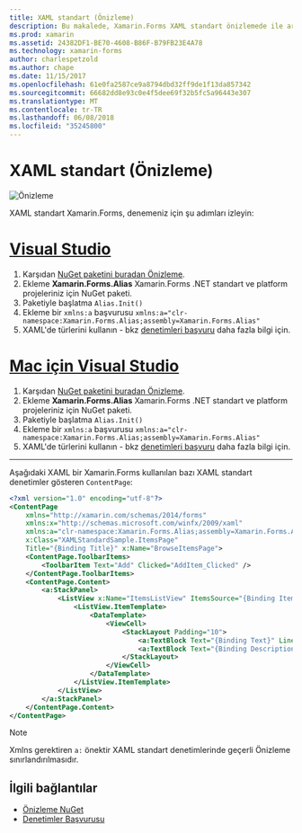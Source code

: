 ```yaml
---
title: XAML standart (Önizleme)
description: Bu makalede, Xamarin.Forms XAML standart önizlemede ile araştırmaya açıklanmaktadır.
ms.prod: xamarin
ms.assetid: 24382DF1-BE70-4608-B86F-B79FB23E4A78
ms.technology: xamarin-forms
author: charlespetzold
ms.author: chape
ms.date: 11/15/2017
ms.openlocfilehash: 61e0fa2587ce9a8794dbd32ff9de1f13da857342
ms.sourcegitcommit: 66682dd8e93c0e4f5dee69f32b5fc5a96443e307
ms.translationtype: MT
ms.contentlocale: tr-TR
ms.lasthandoff: 06/08/2018
ms.locfileid: "35245800"
---
```

# <a name="xaml-standard-preview"></a>XAML standart (Önizleme)

![Önizleme](~/media/shared/preview.png)

XAML standart Xamarin.Forms, denemeniz için şu adımları izleyin:

# <a name="visual-studiotabvswin"></a>[Visual Studio](#tab/vswin)

1. Karşıdan [NuGet paketini buradan Önizleme](https://aka.ms/xf-xamlstandard-nuget).
2. Ekleme **Xamarin.Forms.Alias** Xamarin.Forms .NET standart ve platform projeleriniz için NuGet paketi.
3. Paketiyle başlatma `Alias.Init()`
4. Ekleme bir `xmlns:a` başvurusu `xmlns:a="clr-namespace:Xamarin.Forms.Alias;assembly=Xamarin.Forms.Alias"`
5. XAML'de türlerini kullanın - bkz [denetimleri başvuru](controls.md) daha fazla bilgi için.

# <a name="visual-studio-for-mactabvsmac"></a>[Mac için Visual Studio](#tab/vsmac)

1. Karşıdan [NuGet paketini buradan Önizleme](https://aka.ms/xf-xamlstandard-nuget).
2. Ekleme **Xamarin.Forms.Alias** Xamarin.Forms .NET standart ve platform projeleriniz için NuGet paketi.
3. Paketiyle başlatma `Alias.Init()`
4. Ekleme bir `xmlns:a` başvurusu `xmlns:a="clr-namespace:Xamarin.Forms.Alias;assembly=Xamarin.Forms.Alias"`
5. XAML'de türlerini kullanın - bkz [denetimleri başvuru](controls.md) daha fazla bilgi için.

-----

Aşağıdaki XAML bir Xamarin.Forms kullanılan bazı XAML standart denetimler gösteren `ContentPage`:

```xml
<?xml version="1.0" encoding="utf-8"?>
<ContentPage 
    xmlns="http://xamarin.com/schemas/2014/forms" 
    xmlns:x="http://schemas.microsoft.com/winfx/2009/xaml" 
    xmlns:a="clr-namespace:Xamarin.Forms.Alias;assembly=Xamarin.Forms.Alias"
    x:Class="XAMLStandardSample.ItemsPage" 
    Title="{Binding Title}" x:Name="BrowseItemsPage">
    <ContentPage.ToolbarItems>
        <ToolbarItem Text="Add" Clicked="AddItem_Clicked" />
    </ContentPage.ToolbarItems>
    <ContentPage.Content>
        <a:StackPanel>
            <ListView x:Name="ItemsListView" ItemsSource="{Binding Items}" VerticalOptions="FillAndExpand" HasUnevenRows="true" RefreshCommand="{Binding LoadItemsCommand}" IsPullToRefreshEnabled="true" IsRefreshing="{Binding IsBusy, Mode=OneWay}" CachingStrategy="RecycleElement" ItemSelected="OnItemSelected">
                <ListView.ItemTemplate>
                    <DataTemplate>
                        <ViewCell>
                            <StackLayout Padding="10">
                                <a:TextBlock Text="{Binding Text}" LineBreakMode="NoWrap" Style="{DynamicResource ListItemTextStyle}" FontSize="16" />
                                <a:TextBlock Text="{Binding Description}" LineBreakMode="NoWrap" Style="{DynamicResource ListItemDetailTextStyle}" FontSize="13" />
                            </StackLayout>
                        </ViewCell>
                    </DataTemplate>
                </ListView.ItemTemplate>
            </ListView>
        </a:StackPanel>
    </ContentPage.Content>
</ContentPage>
```

> [!NOTE]
> Xmlns gerektiren `a:` önektir XAML standart denetimlerinde geçerli Önizleme sınırlandırılmasıdır.


## <a name="related-links"></a>İlgili bağlantılar

- [Önizleme NuGet](https://aka.ms/xf-xamlstandard-nuget)
- [Denetimler Başvurusu](controls.md)
